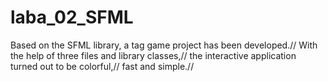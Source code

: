 # laba_02_SFML
Based on the SFML library, a tag game project has been developed.//
With the help of three files and library classes,//
the interactive application turned out to be colorful,//
fast and simple.//
